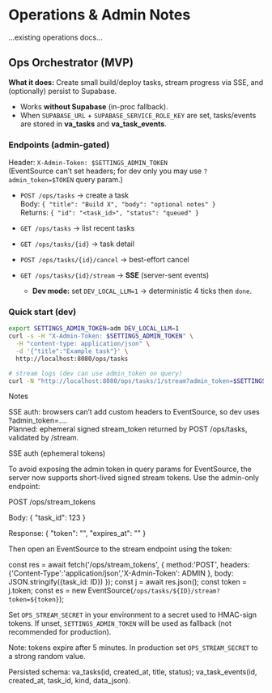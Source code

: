 # Operations & Admin Notes

...existing operations docs...

## Ops Orchestrator (MVP)

**What it does:** Create small build/deploy tasks, stream progress via SSE, and (optionally) persist to Supabase.
- Works **without Supabase** (in-proc fallback).  
- When `SUPABASE_URL` + `SUPABASE_SERVICE_ROLE_KEY` are set, tasks/events are stored in **va_tasks** and **va_task_events**.

### Endpoints (admin-gated)
Header: `X-Admin-Token: $SETTINGS_ADMIN_TOKEN`  
(EventSource can’t set headers; for dev only you may use `?admin_token=$TOKEN` query param.)

- `POST /ops/tasks` → create a task  
  Body: `{ "title": "Build X", "body": "optional notes" }`  
  Returns: `{ "id": "<task_id>", "status": "queued" }`

- `GET /ops/tasks` → list recent tasks

- `GET /ops/tasks/{id}` → task detail

- `POST /ops/tasks/{id}/cancel` → best-effort cancel

- `GET /ops/tasks/{id}/stream` → **SSE** (server-sent events)  
  - **Dev mode:** set `DEV_LOCAL_LLM=1` → deterministic 4 ticks then `done`.

### Quick start (dev)
```bash
export SETTINGS_ADMIN_TOKEN=adm DEV_LOCAL_LLM=1
curl -s -H "X-Admin-Token: $SETTINGS_ADMIN_TOKEN" \
  -H "content-type: application/json" \
  -d '{"title":"Example task"}' \
  http://localhost:8080/ops/tasks

# stream logs (dev can use admin_token on query)
curl -N "http://localhost:8080/ops/tasks/1/stream?admin_token=$SETTINGS_ADMIN_TOKEN"
```

Notes

SSE auth: browsers can’t add custom headers to EventSource, so dev uses ?admin_token=….  
Planned: ephemeral signed stream_token returned by POST /ops/tasks, validated by /stream.

SSE auth (ephemeral tokens)

To avoid exposing the admin token in query params for EventSource, the server now supports short-lived signed stream tokens. Use the admin-only endpoint:

  POST /ops/stream_tokens

Body: { "task_id": 123 }

Response: { "token": "<signed>", "expires_at": "<iso>" }

Then open an EventSource to the stream endpoint using the token:

  const res = await fetch('/ops/stream_tokens', { method:'POST', headers:{'Content-Type':'application/json','X-Admin-Token': ADMIN }, body: JSON.stringify({task_id: ID}) });
  const j = await res.json();
  const token = j.token;
  const es = new EventSource(`/ops/tasks/${ID}/stream?token=${token}`);

Set `OPS_STREAM_SECRET` in your environment to a secret used to HMAC-sign tokens. If unset, `SETTINGS_ADMIN_TOKEN` will be used as fallback (not recommended for production).

Note: tokens expire after 5 minutes. In production set `OPS_STREAM_SECRET` to a strong random value.

Persisted schema: va_tasks(id, created_at, title, status); va_task_events(id, created_at, task_id, kind, data_json).
